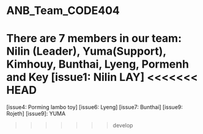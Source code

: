 # ANB_Team_CODE404

There are 7 members in our team: Nilin (Leader), Yuma(Support), Kimhouy, Bunthai, Lyeng, Pormenh and Key
[issue1: Nilin LAY]
<<<<<<< HEAD
=======
[issue4: Porming lambo toy]
[issue6: Lyeng]
[issue7: Bunthai]
[issue9: Rojeth]
[issue9]: YUMA

> > > > > > > develop
